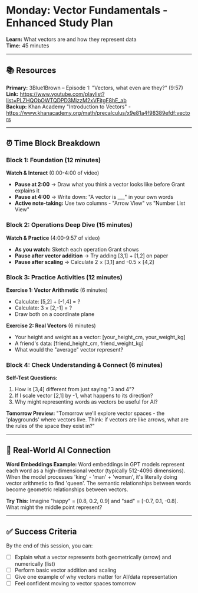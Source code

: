 # Monday: Vector Fundamentals - Enhanced Study Plan
**Learn:** What vectors are and how they represent data  
**Time:** 45 minutes

---

## 📚 Resources
**Primary:** 3Blue1Brown – Episode 1: "Vectors, what even are they?" (9:57)  
**Link:** https://www.youtube.com/playlist?list=PLZHQObOWTQDPD3MizzM2xVFitgF8hE_ab  
**Backup:** Khan Academy "Introduction to Vectors" - https://www.khanacademy.org/math/precalculus/x9e81a4f98389efdf:vectors

---

## ⏰ Time Block Breakdown

### Block 1: Foundation (12 minutes)
**Watch & Interact** (0:00-4:00 of video)
- **Pause at 2:00** → Draw what you think a vector looks like before Grant explains it
- **Pause at 4:00** → Write down: "A vector is ___" in your own words
- **Active note-taking:** Use two columns - "Arrow View" vs "Number List View"

### Block 2: Operations Deep Dive (15 minutes)
**Watch & Practice** (4:00-9:57 of video)
- **As you watch:** Sketch each operation Grant shows
- **Pause after vector addition** → Try adding [3,1] + [1,2] on paper
- **Pause after scaling** → Calculate 2 × [3,1] and -0.5 × [4,2]

### Block 3: Practice Activities (12 minutes)
**Exercise 1: Vector Arithmetic** (6 minutes)
- Calculate: [5,2] + [-1,4] = ?
- Calculate: 3 × [2,-1] = ?
- Draw both on a coordinate plane

**Exercise 2: Real Vectors** (6 minutes)
- Your height and weight as a vector: [your_height_cm, your_weight_kg]
- A friend's data: [friend_height_cm, friend_weight_kg]  
- What would the "average" vector represent?

### Block 4: Check Understanding & Connect (6 minutes)
**Self-Test Questions:**
1. How is [3,4] different from just saying "3 and 4"?
2. If I scale vector [2,1] by -1, what happens to its direction?
3. Why might representing words as vectors be useful for AI?

**Tomorrow Preview:** 
"Tomorrow we'll explore vector spaces - the 'playgrounds' where vectors live. Think: if vectors are like arrows, what are the rules of the space they exist in?"

---

## 🤖 Real-World AI Connection
**Word Embeddings Example:**
Word embeddings in GPT models represent each word as a high-dimensional vector (typically 512-4096 dimensions). When the model processes 'king' - 'man' + 'woman', it's literally doing vector arithmetic to find 'queen'. The semantic relationships between words become geometric relationships between vectors.

**Try This:** Imagine "happy" = [0.8, 0.2, 0.9] and "sad" = [-0.7, 0.1, -0.8]. What might the middle point represent?

---

## ✅ Success Criteria
By the end of this session, you can:
- [ ] Explain what a vector represents both geometrically (arrow) and numerically (list)
- [ ] Perform basic vector addition and scaling
- [ ] Give one example of why vectors matter for AI/data representation
- [ ] Feel confident moving to vector spaces tomorrow
